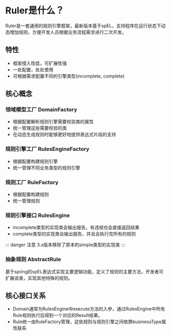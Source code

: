 # Ruler是什么？

Ruler是一套通用的规则引擎框架，最新版本基于spEL，支持程序在运行状态下动态增加规则，方便开发人员根据业务流程需求进行二次开发。

## 特性

- 框架侵入性低，可扩展性强
- 一处配置，处处使用
- 可根据需求配置不同的引擎类型(incomplete, complete)

## 核心概念

### 领域模型工厂 DomainFactory

- 根据配置解析规则引擎需要校验类的属性
- 统一管理这些需要校验的类
- 在动态生成规则时能够更好地提供表达式片段的支持

### 规则引擎工厂 RulesEngineFactory

- 根据配置构建规则引擎
- 统一管理不同业务类型的规则引擎

### 规则工厂 RuleFactory

- 根据配置构建规则
- 统一管理规则

### 规则引擎接口 RulesEngine

- incomplete类型的实现类会输出报告，有违规也会直接返回结果
- complete类型的实现类会输出报告，并且会执行完所有的规则

::: danger 注意
3.x版本移除了原本的simple类型的实现类
:::

### 抽象规则 AbstractRule

基于spring的spEL表达式实现主要逻辑功能，定义了规则的主要方法，开发者可扩展该类，实现其他特殊的规则。

## 核心接口关系

- Domain通常为RulesEngine中execute方法的入参，通过RulesEngine中所有Rule规则执行后得到一个对应的Result结果。
- Rule统一由RuleFactory管理，这些规则与规则引擎之间依靠businessType属性联系

<img src="https://cdn.jsdelivr.net/gh/LostRed/pic-repository@master/ruler-project.72lfu3ibjfg0.webp" alt="">
